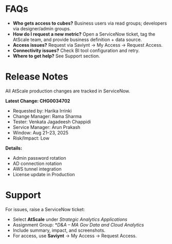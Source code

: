 # FAQs

- **Who gets access to cubes?** Business users via read groups; developers via designer/admin groups.  
- **How do I request a new metric?** Open a ServiceNow ticket, tag the AtScale team, and provide business definition + data source.  
- **Access issues?** Request via Saviynt → My Access → Request Access.  
- **Connectivity issues?** Check BI tool configuration and retry.  
- **Where to get help?** See Support section.  


# Release Notes

All AtScale production changes are tracked in ServiceNow.

**Latest Change: CHG0034702**  
- Requested by: Harika Irrinki  
- Change Manager: Rama Sharma  
- Tester: Venkata Jagadeesh Chappidi  
- Service Manager: Arun Prakash  
- Window: Aug 21–23, 2025  
- Risk/Impact: Low  

**Details:**  
- Admin password rotation  
- AD connection rotation  
- AWS tunnel integration  
- License update in Production  

# Support

For issues, raise a ServiceNow ticket:  
- Select **AtScale** under *Strategic Analytics Applications*  
- Assignment Group: **D&A – MA Gov Data and Cloud Analytics*  
- Include summary, impact, and screenshots.  
- For access, use **Saviynt** → My Access → Request Access.  


